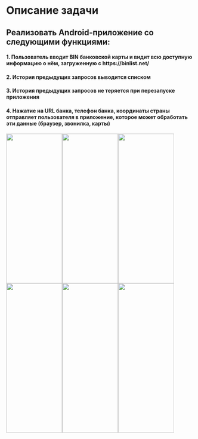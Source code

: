 <h1>Описание задачи</h1>
<h2>Реализовать Android-приложение со следующими функциями:</h2>
<h4>1. Пользователь вводит BIN банковской карты и видит всю доступную информацию о нём,
загруженную с https://binlist.net/</h4>
<h4>2. История предыдущих запросов выводится списком</h4>
<h4>3. История предыдущих запросов не теряется при перезапуске приложения</h4>
<h4>4. Нажатие на URL банка, телефон банка, координаты страны отправляет пользователя в
приложение, которое может обработать эти данные (браузер, звонилка, карты)</h4>
<img src="https://user-images.githubusercontent.com/77741297/212469844-6c5a8f76-f882-4682-84d7-1caff3aa831d.jpg" width="150" height="400" /><img src="https://user-images.githubusercontent.com/77741297/212469850-f55b9ec1-5cf5-4423-a267-bbee33ec8e0e.jpg" width="150" height="400" /><img src="https://user-images.githubusercontent.com/77741297/212470072-97037aad-0a31-4395-bab3-c096529b3623.jpg" width="150" height="400" />
<img src="https://user-images.githubusercontent.com/77741297/212469865-0fef0923-952e-49b0-a6c1-1d6ad8279391.jpg" width="150" height="400" /><img src="https://user-images.githubusercontent.com/77741297/212469882-431c29e6-3c63-4c0c-81e8-e4e30f242838.jpg" width="150" height="400" /><img src="https://user-images.githubusercontent.com/77741297/212469883-6467af02-87b1-47ca-8ac2-fe8f436a7ffa.jpg" width="150" height="400" />
